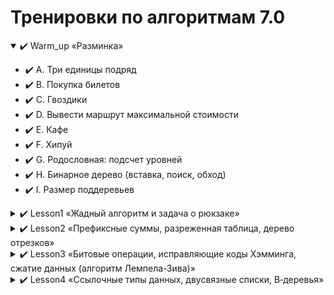 # Тренировки по алгоритмам 7.0


<details  open="true" ><summary> ✔️ Warm_up «Разминка»</summary>

   - ✔️ A. Три единицы подряд
   - ✔️ B. Покупка билетов
   - ✔️ C. Гвоздики
   - ✔️ D. Вывести маршрут максимальной стоимости
   - ✔️ E. Кафе
   - ✔️ F. Хипуй
   - ✔️ G. Родословная: подсчет уровней
   - ✔️ H. Бинарное дерево (вставка, поиск, обход)
   - ✔️ I. Размер поддеревьев  

</details>

<details><summary>✔️ Lesson1 «Жадный алгоритм и задача о рюкзаке»</summary>

   - ✔️ A. Каждому по компьютеру
   - ✔️ B. Ни больше ни меньше
   - ✔️ C. Интернет
   - ✔️ D. Рюкзак: наибольший вес
   - ✔️ E. Рюкзак: наибольшая стоимость
   - ✔️ F. Рюкзак: наибольшая стоимость с восстановлением ответа
   - ✔️ G. Две стены
   - ✔️ H. Распределение задач*
   - ✔️ I. Эластичный ровер*
   - ✔️ J. Аскетизм*

</details>

<details><summary>✔️ Lesson2 «Префиксные суммы, разреженная таблица, дерево отрезков»</summary>

   - ✔️ A. Количество максимумов на отрезке
   - ✔️ B. Индекс максимума на отрезке
   - ✔️ C. Максимум и индекс максимума на отрезке
   - ✔️ D. Максимум на подотрезках с изменением элемента
   - ✔️ E. K-й ноль
   - ✔️ F. Ближайшее большее число справа
   - ✔️ G. Нолики
   - ✔️ H. Дерево отрезков с операцией на отрезке
   - ✔️ I. Максимум на подотрезках с добавлением на отрезке
   - ✔️ J. Присваивание на отрезке, сравнение подотрезков*

</details>

<details><summary>✔️ Lesson3 «Битовые операции, исправляющие коды Хэмминга, сжатие данных (алгоритм Лемпела-Зива)»</summary>

   - ✔️ A. Количество единиц
   - ✔️ B. Миссия джедая Ивана
   - ✔️ C. Переупорядочивание с XOR
   - ✔️ D. Забавная игра
   - ✔️ E. Точки на плоскости
   - ✔️ F. Трехмерные ладьи
   - ✔️ G. Сумма на отрезке
   - ✔️ H. Звезды
   - ✔️ I. Исправление одной ошибки*
   - ✔️ J. Упаковка и распаковка*

</details>

<details><summary>✔️ Lesson4 «Ссылочные типы данных, двусвязные списки, B‑деревья»</summary>

   - ✔️ A. Стек с защитой от ошибок
   - ✔️ B. Очередь с защитой от ошибок
   - ✔️ C. Дек с защитой от ошибок
   - ✔️ D. Переключение между окнами
   - ✔️ E. Слабое звено
   - ✔️ F. Свинки-копилки
   - ✔️ G. Острова
   - ✔️ H. Разрезание графа
   - ✔️ I. Снеговики
   - ✔️ J. Простая река

</details>